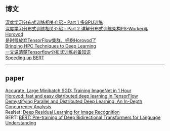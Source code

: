 ## 博文
[深度学习分布式训练相关介绍 - Part 1 多GPU训练](https://zhuanlan.zhihu.com/p/70312627)\
[深度学习分布式训练相关介绍 - Part 2 详解分布式训练架构PS-Worker与Horovod](https://zhuanlan.zhihu.com/p/70603273)\
[是时候放弃TensorFlow集群，拥抱Horovod了](https://zhuanlan.zhihu.com/p/64092047)\
[Bringing HPC Techniques to Deep Learning](http://andrew.gibiansky.com/blog/machine-learning/baidu-allreduce/)\
[一文说清楚Tensorflow分布式训练必备知识](https://zhuanlan.zhihu.com/p/56991108)\
[Speeding up BERT](https://blog.inten.to/speeding-up-bert-5528e18bb4ea)

---
## paper
[Accurate, Large Minibatch SGD: Training ImageNet in 1 Hour](https://arxiv.org/abs/1706.02677)\
[Horovod: fast and easy distributed deep learning in TensorFlow](https://arxiv.org/abs/1802.05799)\
[Demystifying Parallel and Distributed Deep Learning: An In-Depth Concurrency Analysis](https://arxiv.org/abs/1802.09941)\
ResNet: [Deep Residual Learning for Image Recognition](https://arxiv.org/abs/1512.03385)\
BERT: [BERT: Pre-training of Deep Bidirectional Transformers for Language Understanding](https://arxiv.org/abs/1810.04805)